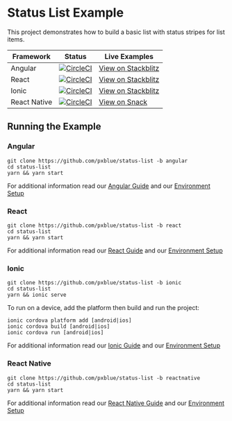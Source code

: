 # Status List Example
This project demonstrates how to build a basic list with status stripes for list items.

| Framework           | Status       | Live Examples  |
| ---------------- |--------------|------------------|
| Angular | [![CircleCI](https://circleci.com/gh/pxblue/status-list/tree/angular.svg?style=shield)](https://circleci.com/gh/pxblue/status-list/tree/angular) | [View on Stackblitz](https://stackblitz.com/edit/pxblue-status-list-angular)
| React | [![CircleCI](https://circleci.com/gh/pxblue/status-list/tree/react.svg?style=shield)](https://circleci.com/gh/pxblue/status-list/tree/react) | [View on Stackblitz](https://stackblitz.com/edit/pxblue-status-list-react)
| Ionic | [![CircleCI](https://circleci.com/gh/pxblue/status-list/tree/ionic.svg?style=shield)](https://circleci.com/gh/pxblue/status-list/tree/ionic) | [View on Stackblitz](https://stackblitz.com/edit/pxblue-status-list-ionic)
| React Native | [![CircleCI](https://circleci.com/gh/pxblue/status-list/tree/reactnative.svg?style=shield)](https://circleci.com/gh/pxblue/status-list/tree/reactnative) | [View on Snack](https://snack.expo.io/@px-blue/status-list-reactnative)

## Running the Example
### Angular
```
git clone https://github.com/pxblue/status-list -b angular
cd status-list
yarn && yarn start
```
For additional information read our [Angular Guide](https://pxblue.github.io/development/frameworks-web/angular) and our [Environment Setup](https://pxblue.github.io/development/environment)

### React
```
git clone https://github.com/pxblue/status-list -b react
cd status-list
yarn && yarn start
```
For additional information read our [React Guide](https://pxblue.github.io/development/frameworks-web/react) and our [Environment Setup](https://pxblue.github.io/development/environment)

### Ionic
```
git clone https://github.com/pxblue/status-list -b ionic
cd status-list
yarn && ionic serve
```
To run on a device, add the platform then build and run the project:
```
ionic cordova platform add [android|ios]
ionic cordova build [android|ios]
ionic cordova run [android|ios]
```
For additional information read our [Ionic Guide](https://pxblue.github.io/development/frameworks-mobile/ionic) and our [Environment Setup](https://pxblue.github.io/development/environment)

### React Native

```
git clone https://github.com/pxblue/status-list -b reactnative
cd status-list
yarn && yarn start
```
For additional information read our [React Native Guide](https://pxblue.github.io/development/frameworks-mobile/react-native) and our [Environment Setup](https://pxblue.github.io/development/environment)
